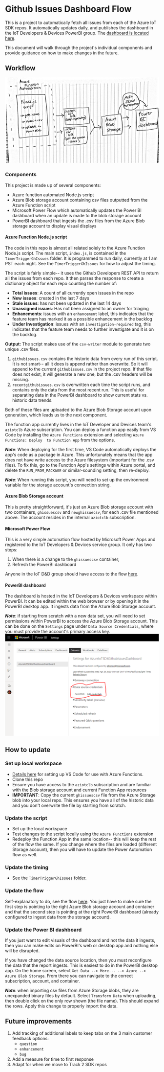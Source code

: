 # Github Issues Dashboard Flow

This is a project to automatically fetch all issues from each of the Azure IoT SDK repos. It automatically updates daily, and publishes the dashboard in the IoT Developers & Devices PowerBI group. The [dashboard is located here](https://msit.powerbi.com/groups/471ee79d-e373-4f62-ae58-9e3944580d35/reports/1e3d8bf0-c07e-42d7-962b-7e74caba3877?ctid=72f988bf-86f1-41af-91ab-2d7cd011db47).

This document will walk through the project's individual components and provide guidance on how to make changes in the future. 

## Workflow

![ghIssueFlowDiagram](ghissuesflow.png)

### Components
This project is made up of several components:
- Azure function automated Node.js script
- Azure Blob storage account containing csv files outputted from the Azure Function script
- Microsoft Power Flow which automatically updates the Power BI dashboard when an update is made to the blob storage account
- PowerBI dashboard that ingests the .csv files from the Azure Blob storage account to display visual displays

#### Azure Function Node.js script
The code in this repo is almost all related solely to the Azure Function Node.js script. The main script, `index.js`, is contained in the `TimerTriggerGhIssues` folder. It is programmed to run daily, currently at 1 am PST each night. See the `TimerTriggerGhIssues` for how to adjust the timing. 

The script is fairly simple-- it uses the Github Developers REST API to return all the issues from each repo. It then parses the response to create a dictionary object for each repo counting the number of:
- **Total issues**:  A count of all currently open issues in the repo
- **New issues**: created in the last 7 days
- **Stale issues**: has not been updated in the last 14 days
- **Unassigned issues**: Has not been assigned to an owner for triaging
- **Enhancments**: issues with an `enhancement` label, this indicates that the feature team has marked it as a possible enhancement in the backlog
- **Under Investigation**: issues with an `investigation-required` tag, this indicates that the feature team needs to further investigate and it is on the backlog. 

**Output:**
The script makes use of the `csv-writer` module to generate two unique .csv files. 

1) `githubissues.csv` contains the historic data from every run of this script. It is not smart-- all it does is append rather than overwrite. So it will append to the current `githubissues.csv` in the project repo. If that file does not exist, it will generate a new one, but the .csv headers will be missing.
2) `recentgithubissues.csv` is overwritten each time the script runs, and contains only the data from the most recent run. This is useful for separating data in the PowerBI dashboard to show current stats vs. historic data trends.

Both of these files are uploaded to the Azure Blob Storage account upon generation, which leads us to the next component. 

The function app currently lives in the IoT Developer and Devices team's `aziotclb` Azure subscription. You can deploy a function app easily from VS Code by installing the `Azure Functions` extension and selecting `Azure Functions: Deploy  to Function App` from the options. 

***Note***: When deploying for the first time, VS Code automatically deploys the app's code as a package in Azure. This unfortunately means that the app does not have write access to the Azure filesystem (important for the .csv files). To fix this, go to the Function App's settings within Azure portal, and delete the `RUN_FROM_PACKAGE` or similar-sounding setting, then re-deploy. 

***Note***: When running this script, you will need to set up the environment variable for the storage account's connection string. 

#### Azure Blob Storage account

This is pretty straightforward, it's just an Azure Blob storage account with two containers, `ghissuescsv` and `newghissuecsv`, for each .csv file mentioned above. The account resides in the internal `aziotclb` subscription. 

#### Microsoft Power Flow
This is a very simple automation flow hosted by Microsoft Power Apps and registered to the IoT Developers & Devices service group. It only has two steps:
1) When there is a change to the `ghissuescsv` container,
2) Refresh the PowerBI dashboard

Anyone in the IoT D&D group should have access to the flow [here](https://preview.flow.microsoft.com/manage/environments/839eace6-59ab-4243-97ec-a5b8fcc104e4/flows/shared/01bbb4c7-41bd-454a-8f34-b8f4d3186beb/details).


#### PowerBI dashboard
The dashboard is hosted in the IoT Developers & Devices workspace within PowerBI. It can be edited within the web browser or by opening it in the PowerBI desktop app. It ingests data from the Azure Blob Storage account.

***Note***: if starting from scratch with a new data set, you will need to set permissions within PowerBI to access the Azure Blob Storage account. This can be done on the `Settings` page under `Data Source Credentials`, where you must provide the account's primary access key. ![dashboardSettings](dashboardSettings.png)


## How to update

### Set up local workspace
- [Details here](https://docs.microsoft.com/en-us/azure/azure-functions/functions-develop-local) for setting up VS Code for use with Azure Functions.
- Clone this repo
- Ensure you have access to the `aziotclb` subscription and are familiar with the Blob storage account and current Function App resources
- **IMPORTANT**: Copy the current `ghissuescsv` file from the Azure Storage blob into your local repo. This ensures you have all of the historic data and you don't overwrite the file by starting from scratch. 

### Update the script
- Set up the local workspace
- Test changes to the script locally using the `Azure Functions` extension
- Redeploy the Function App in the same location-- this will keep the rest of the flow the same. If you change where the files are loaded (different Storage account), then you will have to update the Power Automation flow as well. 

### Update the timing
- See the `TimerTriggerGhIssues` folder.

### Update the flow
Self-explanatory to do, see the flow [here](https://preview.flow.microsoft.com/manage/environments/839eace6-59ab-4243-97ec-a5b8fcc104e4/flows/shared/01bbb4c7-41bd-454a-8f34-b8f4d3186beb/details). You just have to make sure the first step is pointing to the right Azure Blob storage account and container and that the second step is pointing at the right PowerBI dashboard (already configured to ingest data from the storage account).

### Update the Power BI dashboard
If you just want to edit visuals of the dashboard and not the data it ingests, then you can make edits on PowerBI's web or desktop app and nothing else will be disrupted. 

If you have changed the data source location, then you must reconfigure the data that the report ingests. This is easiest to do in the PowerBI desktop app. On the home screen, select `Get Data --> More... --> Azure --> Azure Blob Storage`. From there you can navigate to the correct subscription, account, and container. 

***Note***: when importing csv files from Azure Storage blobs, they are unexpanded binary files by default. Select `Transform Data` when uploading, then double click on the only row shown (the file name). This should expand the rows. Apply this change to properly import the data. 

## Future improvements
1) Add tracking of additional labels to keep tabs on the 3 main customer feedback options:
    - `question`
    - `enhancement`
    - `bug`
2) Add a measure for time to first response
3) Adapt for when we move to Track 2 SDK repos
